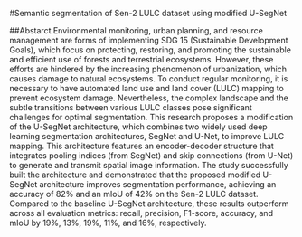 #Semantic segmentation of Sen-2 LULC dataset using modified U-SegNet

##Abstarct
Environmental monitoring, urban planning, and resource management are forms of implementing SDG 15 (Sustainable Development Goals), which focus on protecting, restoring, and promoting the sustainable and efficient use of forests and terrestrial ecosystems. However, these efforts are hindered by the increasing phenomenon of urbanization, which causes damage to natural ecosystems. To conduct regular monitoring, it is necessary to have automated land use and land cover (LULC) mapping to prevent ecosystem damage. Nevertheless, the complex landscape and the subtle transitions between various LULC classes pose significant challenges for optimal segmentation. This research proposes a modification of the U-SegNet architecture, which combines two widely used deep learning segmentation architectures, SegNet and U-Net, to improve LULC mapping. This architecture features an encoder-decoder structure that integrates pooling indices (from SegNet) and skip connections (from U-Net) to generate and transmit spatial image information. The study successfully built the architecture and demonstrated that the proposed modified U-SegNet architecture improves segmentation performance, achieving an accuracy of 82% and an mIoU of 42% on the Sen-2 LULC dataset. Compared to the baseline U-SegNet architecture, these results outperform across all evaluation metrics: recall, precision, F1-score, accuracy, and mIoU by 19%, 13%, 19%, 11%, and 16%, respectively.
